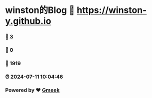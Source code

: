 # winston的Blog :link: https://winston-y.github.io 
### :page_facing_up: [3](https://winston-y.github.io/tag.html) 
### :speech_balloon: 0 
### :hibiscus: 1919 
### :alarm_clock: 2024-07-11 10:04:46 
### Powered by :heart: [Gmeek](https://github.com/Meekdai/Gmeek)

